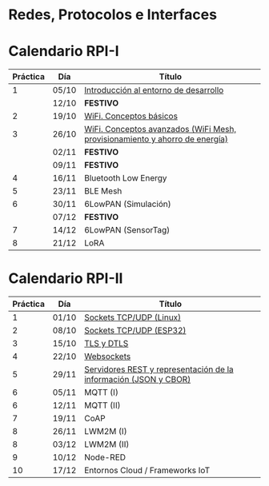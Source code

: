 # Redes, Protocolos e Interfaces

# Calendario RPI-I

| Práctica | Día | Título                                                   |
|----------|-----|----------------------------------------------------------|
| 1        |05/10|[Introducción al entorno de desarrollo](RPI-I/P1/index.md)|
|          |12/10|**FESTIVO**                                               |
| 2        |19/10|[WiFi. Conceptos básicos](RPI-I/P2/index.md)              |
| 3        |26/10|[WiFi. Conceptos avanzados (WiFi Mesh, provisionamiento y ahorro de energía)](RPI-I/P3/index.md) |
|          |02/11|**FESTIVO**                                               |
|          |09/11|**FESTIVO**                                               |
| 4        |16/11|Bluetooth Low Energy                                      |
| 5        |23/11|BLE Mesh                                                  |
| 6        |30/11|6LowPAN (Simulación)                                      |
|          |07/12|**FESTIVO**                                               |
| 7        |14/12|6LowPAN (SensorTag)                                       |
| 8        |21/12|LoRA                                                      |

# Calendario RPI-II

| Práctica | Día | Título                                       |
|----------|-----|----------------------------------------------|
| 1        |01/10|[Sockets TCP/UDP (Linux)](RPI-II/P1/index.md) |
| 2        |08/10|[Sockets TCP/UDP (ESP32)](RPI-II/P2/index.md) |
| 3        |15/10|[TLS y DTLS](RPI-II/P3/index.md)              |
| 4        |22/10|[Websockets](RPI-II/P4/index.md)              |
| 5        |29/11|[Servidores REST y representación de la información (JSON y CBOR)](RPI-II/P5/index.md)       |
| 6        |05/11|MQTT (I)                                      |
| 6        |12/11|MQTT (II)                                     |
| 7        |19/11|CoAP                                          |
| 8        |26/11|LWM2M (I)                                     |
| 8        |03/12|LWM2M (II)                                    |
| 9        |10/12|Node-RED                                      |
| 10       |17/12|Entornos Cloud / Frameworks IoT               |


